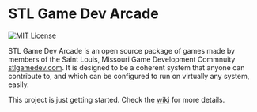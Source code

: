 # STL Game Dev Arcade

[![MIT License](https://img.shields.io/badge/license-MIT-blue.svg?style=flat)](LICENSE.md)

STL Game Dev Arcade is an open source package of games made by members of the Saint Louis, Missouri Game Development Commnuity [stlgamedev.com](http://stlgamedev.com). It is designed to be a coherent system that anyone can contribute to, and which can be configured to run on virtually any system, easily.

This project is just getting started. Check the [wiki](https://github.com/SeiferTim/STLGameDevArcade/wiki) for more details.